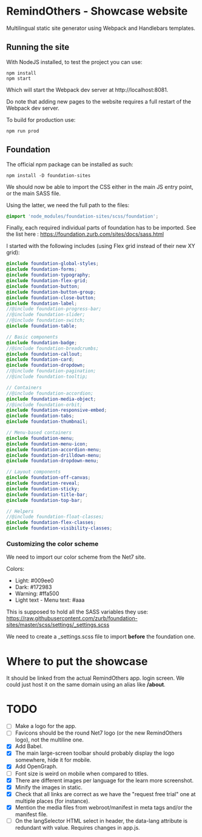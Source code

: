# RemindOthers - Showcase website
Multilingual static site generator using Webpack and Handlebars templates.

## Running the site
With NodeJS installed, to test the project you can use:
```
npm install
npm start
```
Which will start the Webpack dev server at http://localhost:8081.

Do note that adding new pages to the website requires a full restart of the Webpack dev server.

To build for production use:
```
npm run prod
```

## Foundation
The official npm package can be installed as such:
```
npm install -D foundation-sites
```

We should now be able to import the CSS either in the main JS entry point, or the main SASS file.

Using the latter, we need the full path to the files:
```scss
@import 'node_modules/foundation-sites/scss/foundation';
```

Finally, each required individual parts of foundation has to be imported. See the list here : https://foundation.zurb.com/sites/docs/sass.html

I started with the following includes (using Flex grid instead of their new XY grid):
```scss
@include foundation-global-styles;
@include foundation-forms;
@include foundation-typography;
@include foundation-flex-grid;
@include foundation-button;
@include foundation-button-group;
@include foundation-close-button;
@include foundation-label;
//@include foundation-progress-bar;
//@include foundation-slider;
//@include foundation-switch;
@include foundation-table;

// Basic components
@include foundation-badge;
//@include foundation-breadcrumbs;
@include foundation-callout;
@include foundation-card;
@include foundation-dropdown;
//@include foundation-pagination;
//@include foundation-tooltip;

// Containers
//@include foundation-accordion;
@include foundation-media-object;
//@include foundation-orbit;
@include foundation-responsive-embed;
@include foundation-tabs;
@include foundation-thumbnail;

// Menu-based containers
@include foundation-menu;
@include foundation-menu-icon;
@include foundation-accordion-menu;
@include foundation-drilldown-menu;
@include foundation-dropdown-menu;

// Layout components
@include foundation-off-canvas;
@include foundation-reveal;
@include foundation-sticky;
@include foundation-title-bar;
@include foundation-top-bar;

// Helpers
//@include foundation-float-classes;
@include foundation-flex-classes;
@include foundation-visibility-classes;
```

### Customizing the color scheme
We need to import our color scheme from the Net7 site.

Colors:
* Light: #009ee0
* Dark: #172983
* Warning: #ffa500
* Light text - Menu text: #aaa

This is supposed to hold all the SASS variables they use: https://raw.githubusercontent.com/zurb/foundation-sites/master/scss/settings/_settings.scss

We need to create a _settings.scss file to import **before** the foundation one.

# Where to put the showcase
It should be linked from the actual RemindOthers app. login screen. We could just host it on the same domain using an alias like **/about**.

# TODO
- [ ] Make a logo for the app.
- [ ] Favicons should be the round Net7 logo (or the new RemindOthers logo), not the multiline one.
- [x] Add Babel.
- [x] The main large-screen toolbar should probably display the logo somewhere, hide it for mobile.
- [x] Add OpenGraph.
- [ ] Font size is weird on mobile when compared to titles.
- [x] There are different images per language for the learn more screenshot.
- [x] Minify the images in static.
- [x] Check that all links are correct as we have the "request free trial" one at multiple places (for instance).
- [x] Mention the media files from webroot/manifest in meta tags and/or the manifest file.
- [ ] On the langSelector HTML select in header, the data-lang attribute is redundant with value. Requires changes in app.js.